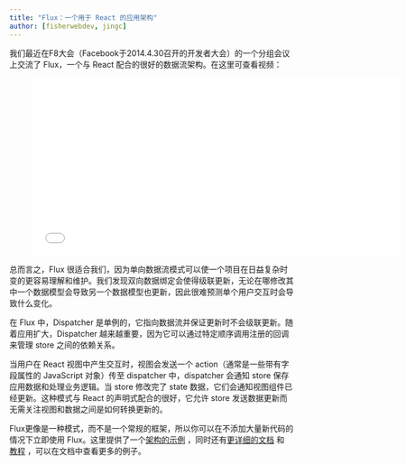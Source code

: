 ```yaml
---
title: "Flux：一个用于 React 的应用架构"
author: [fisherwebdev, jingc]
---
```


我们最近在F8大会（Facebook于2014.4.30召开的开发者大会）的一个分组会议上交流了 Flux，一个与 React 配合的很好的数据流架构。在这里可查看视频：

<figure><iframe width="650" height="315" src="//www.youtube-nocookie.com/embed/nYkdrAPrdcw?list=PLb0IAmt7-GS188xDYE-u1ShQmFFGbrk0v&start=621" frameborder="0" allowfullscreen></iframe></figure>

总而言之，Flux 很适合我们，因为单向数据流模式可以使一个项目在日益复杂时变的更容易理解和维护。我们发现双向数据绑定会使得级联更新，无论在哪修改其中一个数据模型会导致另一个数据模型也更新，因此很难预测单个用户交互时会导致什么变化。

在 Flux 中，Dispatcher 是单例的，它指向数据流并保证更新时不会级联更新。随着应用扩大，Dispatcher 越来越重要，因为它可以通过特定顺序调用注册的回调来管理 store 之间的依赖关系。

当用户在 React 视图中产生交互时，视图会发送一个 action（通常是一些带有字段属性的 JavaScript 对象）传至 dispatcher 中，dispatcher 会通知 store 保存应用数据和处理业务逻辑。当 store 修改完了 state 数据，它们会通知视图组件已经更新。这种模式与 React 的声明式配合的很好，它允许 store 发送数据更新而无需关注视图和数据之间是如何转换更新的。

Flux更像是一种模式，而不是一个常规的框架，所以你可以在不添加大量新代码的情况下立即使用 Flux。这里提供了一个[架构的示例](https://github.com/facebook/flux/tree/master/examples/flux-todomvc) ，同时还有[更详细的文档](https://facebook.github.io/flux/docs/overview.html) 和 [教程](https://facebook.github.io/flux/docs/todo-list.html) ，可以在文档中查看更多的例子。
